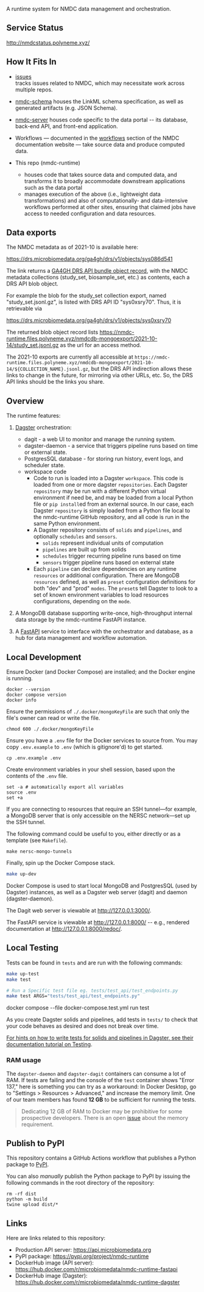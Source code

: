 A runtime system for NMDC data management and orchestration.

## Service Status

http://nmdcstatus.polyneme.xyz/

## How It Fits In

* [issues](https://github.com/microbiomedata/issues)  
tracks issues related to NMDC, which may necessitate work across multiple repos.
  
* [nmdc-schema](https://github.com/microbiomedata/nmdc-schema/)
houses the LinkML schema specification, as well as generated artifacts (e.g. JSON Schema).

* [nmdc-server](https://github.com/microbiomedata/nmdc-server)
houses code specific to the data portal -- its database, back-end API, and front-end application.

* Workflows — documented in the [workflows](https://docs.microbiomedata.org/workflows/) section of the NMDC documentation website — take source data and produce computed data.

* This repo (nmdc-runtime)
   * houses code that takes source data and computed data, and transforms it
     to broadly accommodate downstream applications such as the data portal
   * manages execution of the above (i.e., lightweight data transformations) and also
     of computationally- and data-intensive workflows performed at other sites,
     ensuring that claimed jobs have access to needed configuration and data resources.

## Data exports

The NMDC metadata as of 2021-10 is available here:


https://drs.microbiomedata.org/ga4gh/drs/v1/objects/sys086d541

The link returns a [GA4GH DRS API bundle object record](https://ga4gh.github.io/data-repository-service-schemas/preview/release/drs-1.0.0/docs/#_drs_datatypes), with the NMDC metadata collections (study_set, biosample_set, etc.) as contents, each a DRS API blob object.

For example the blob for the study_set collection export, named "study_set.jsonl.gz", is listed with DRS API ID "sys0xsry70". Thus, it is retrievable via

https://drs.microbiomedata.org/ga4gh/drs/v1/objects/sys0xsry70

The returned blob object record lists https://nmdc-runtime.files.polyneme.xyz/nmdcdb-mongoexport/2021-10-14/study_set.jsonl.gz as the url for an access method.

The 2021-10 exports are currently all accessible at `https://nmdc-runtime.files.polyneme.xyz/nmdcdb-mongoexport/2021-10-14/${COLLECTION_NAME}.jsonl.gz`, but the DRS API indirection allows these links to change in the future, for mirroring via other URLs, etc. So, the DRS API links should be the links you share.

## Overview

The runtime features:

1. [Dagster](https://docs.dagster.io/concepts) orchestration:
    - dagit - a web UI to monitor and manage the running system.
    - dagster-daemon - a service that triggers pipeline runs based on time or external state.
    - PostgresSQL database - for storing run history, event logs, and scheduler state.
    - workspace code
      - Code to run is loaded into a Dagster `workspace`. This code is loaded from
         one or more dagster `repositories`. Each Dagster `repository` may be run with a different
         Python virtual environment if need be, and may be loaded from a local Python file or
         `pip install`ed from an external source. In our case, each Dagster `repository` is simply
         loaded from a Python file local to the nmdc-runtime GitHub repository, and all code is
         run in the same Python environment.
      - A Dagster repository consists of `solids` and `pipelines`,
         and optionally `schedules` and `sensors`.
         - `solids` represent individual units of computation
         - `pipelines` are built up from solids
         - `schedules` trigger recurring pipeline runs based on time
         - `sensors` trigger pipeline runs based on external state
      - Each `pipeline` can declare dependencies on any runtime `resources` or additional
         configuration. There are MongoDB `resources` defined, as well as `preset`
         configuration definitions for both "dev" and "prod" `modes`. The `preset`s tell Dagster to
         look to a set of known environment variables to load resources configurations, depending on
         the `mode`.
   
2. A MongoDB database supporting write-once, high-throughput internal
data storage by the nmdc-runtime FastAPI instance.
   
3. A [FastAPI](https://fastapi.tiangolo.com/) service to interface with the orchestrator and
database, as a hub for data management and workflow automation.

## Local Development

Ensure Docker (and Docker Compose) are installed; and the Docker engine is running.

```shell
docker --version
docker compose version
docker info
```

Ensure the permissions of `./.docker/mongoKeyFile` are such that only the file's owner can read or write the file.

```shell
chmod 600 ./.docker/mongoKeyFile
```

Ensure you have a `.env` file for the Docker services to source from. You may copy `.env.example` to
`.env` (which is gitignore'd) to get started.

```shell
cp .env.example .env
```

Create environment variables in your shell session, based upon the contents of the `.env` file.

```shell
set -a # automatically export all variables
source .env
set +a
```

If you are connecting to resources that require an SSH tunnel—for example, a MongoDB server that is only accessible on 
the NERSC network—set up the SSH tunnel.

The following command could be useful to you, either directly or as a template (see `Makefile`).

```shell
make nersc-mongo-tunnels
```

Finally, spin up the Docker Compose stack.

```bash
make up-dev
```

Docker Compose is used to start local MongoDB and PostgresSQL (used by Dagster) instances, as well
as a Dagster web server (dagit) and daemon (dagster-daemon).

The Dagit web server is viewable at http://127.0.0.1:3000/. 

The FastAPI service is viewable at http://127.0.0.1:8000/ -- e.g., rendered documentation at
http://127.0.0.1:8000/redoc/.

## Local Testing

Tests can be found in `tests` and are run with the following commands:

```bash
make up-test
make test

# Run a Specific test file eg. tests/test_api/test_endpoints.py
make test ARGS="tests/test_api/test_endpoints.py"
```
docker compose --file docker-compose.test.yml run test

As you create Dagster solids and pipelines, add tests in `tests/` to check that your code behaves as
desired and does not break over time.

[For hints on how to write tests for solids and pipelines in Dagster, see their documentation
tutorial on Testing](https://docs.dagster.io/guides/test/unit-testing-assets-and-ops).

### RAM usage

The `dagster-daemon` and `dagster-dagit` containers can consume a lot of RAM. If tests are failing and the console of
the `test` container shows "Error 137," here is something you can try as a workaround: In Docker Desktop, go to 
"Settings > Resources > Advanced," and increase the memory limit. One of our team members has
found **12 GB** to be sufficient for running the tests.

> Dedicating 12 GB of RAM to Docker may be prohibitive for some prospective developers.
> There is an open [issue](https://github.com/microbiomedata/nmdc-runtime/issues/928) about the memory requirement.

## Publish to PyPI

This repository contains a GitHub Actions workflow that publishes a Python package to [PyPI](https://pypi.org/project/nmdc-runtime/).

You can also _manually_ publish the Python package to PyPI by issuing the following commands in the root directory of the repository:

```
rm -rf dist
python -m build
twine upload dist/*
```

## Links

Here are links related to this repository:

- Production API server: https://api.microbiomedata.org
- PyPI package: https://pypi.org/project/nmdc-runtime
- DockerHub image (API server): https://hub.docker.com/r/microbiomedata/nmdc-runtime-fastapi
- DockerHub image (Dagster): https://hub.docker.com/r/microbiomedata/nmdc-runtime-dagster
